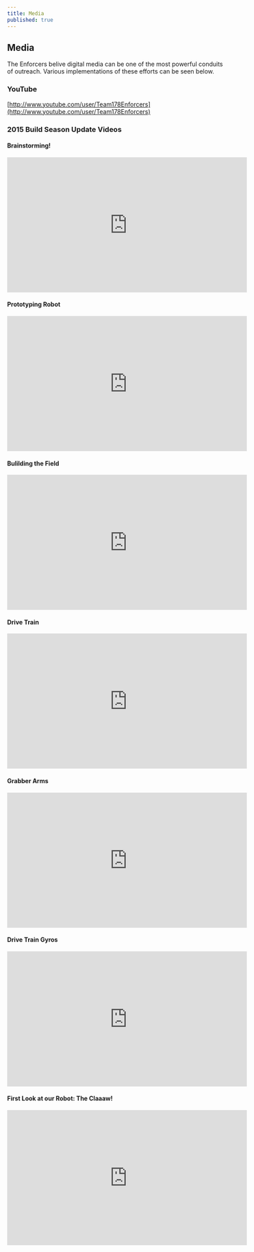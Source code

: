 ```yaml
---
title: Media
published: true
---
```


## Media

The Enforcers belive digital media can be one of the most powerful conduits of outreach. Various implementations of these efforts can be seen below.

### YouTube

[http://www.youtube.com/user/Team178Enforcers](http://www.youtube.com/user/Team178Enforcers)

### 2015 Build Season Update Videos

#### Brainstorming!
<iframe width="560" height="315" src="https://www.youtube-nocookie.com/embed/PamrDVDoD-A" frameborder="0" allowfullscreen></iframe>

#### Prototyping Robot
<iframe width="560" height="315" src="https://www.youtube-nocookie.com/embed/rjuI2C1lCEM" frameborder="0" allowfullscreen="allowfullscreen"></iframe>

#### Bulilding the Field
<iframe width="560" height="315" src="https://www.youtube-nocookie.com/embed/a4By92A33s0" frameborder="0" allowfullscreen="allowfullscreen"></iframe>

#### Drive Train
<iframe width="560" height="315" src="https://www.youtube-nocookie.com/embed/Nv4A25gA1vM" frameborder="0" allowfullscreen="allowfullscreen"></iframe>

#### Grabber Arms
<iframe width="560" height="315" src="https://www.youtube-nocookie.com/embed/32f-OtEJJBM" frameborder="0" allowfullscreen="allowfullscreen"></iframe>

#### Drive Train Gyros
<iframe width="560" height="315" src="https://www.youtube-nocookie.com/embed/P6tiBmdEuTU" frameborder="0" allowfullscreen="allowfullscreen"></iframe>

#### First Look at our Robot: The Claaaw!
<iframe width="560" height="315" src="https://www.youtube-nocookie.com/embed/8aZYZkQN0tY" frameborder="0" allowfullscreen="allowfullscreen"></iframe>
